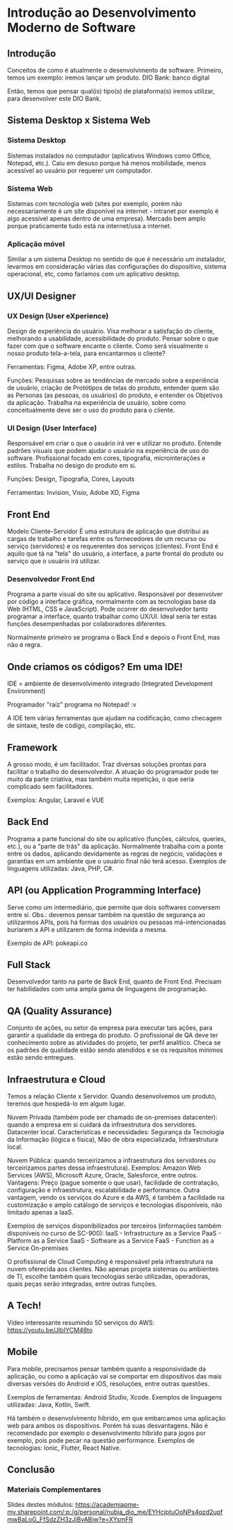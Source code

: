 # Introdução ao Desenvolvimento Moderno de Software

## Introdução

Conceitos de como é atualmente o desenvolvimento de software.
Primeiro, temos um exemplo: iremos lançar um produto.
DIO Bank: banco digital

Então, temos que pensar qual(is) tipo(s) de plataforma(s) iremos utilizar, para desenvolver este DIO Bank.

## Sistema Desktop x Sistema Web

### Sistema Desktop

Sistemas instalados no computador (aplicativos Windows como Office, Notepad, etc.).
Caiu em desuso porque há menos mobilidade, menos acessível ao usuário por requerer um computador.

### Sistema Web

Sistemas com tecnologia web (sites por exemplo, porém não necessariamente é um site disponível na internet - intranet por exemplo é algo acessível apenas dentro de uma empresa).
Mercado bem amplo porque praticamente tudo está na internet/usa a internet.

### Aplicação móvel

Similar a um sistema Desktop no sentido de que é necessário um instalador, levarmos em consideração várias das configurações do dispositivo, sistema operacional, etc, como faríamos com um aplicativo desktop.

## UX/UI Designer

### UX Design (User eXperience)

Design de experiência do usuário.
Visa melhorar a satisfação do cliente, melhorando a usabilidade, acessibilidade do produto.
Pensar sobre o que fazer com que o software encante o cliente.
Como será visualmente o nosso produto tela-a-tela, para encantarmos o cliente?

Ferramentas: Figma, Adobe XP, entre outras.

Funções: Pesquisas sobre as tendências de mercado sobre a experiência de usuário, criação de Protótipos de telas do produto, entender quem são as Personas (as pessoas, os usuários) do produto, e entender os Objetivos da aplicação.
Trabalha na experiência de usuário, sobre como conceitualmente deve ser o uso do produto para o cliente.

### UI Design (User Interface)

Responsável em criar o que o usuário irá ver e utilizar no produto.
Entende padrões visuais que podem ajudar o usuário na experiência de uso do software.
Profissional focado em cores, tipografia, microinterações e estilos.
Trabalha no design do produto em si.

Funções: Design, Tipografia, Cores, Layouts

Ferramentas: Invision, Visio, Adobe XD, Figma

## Front End

Modelo Cliente-Servidor
É uma estrutura de aplicação que distribui as cargas de trabalho e tarefas entre os fornecedores de um recurso ou serviço (servidores) e os requerentes dos serviços (clientes).
Front End é aquilo que tá na "tela" do usuário, a interface, a parte frontal do produto ou serviço que o usuário irá utilizar.

### Desenvolvedor Front End

Programa a parte visual do site ou aplicativo. Responsável por desenvolver por código a interface gráfica, normalmente com as tecnologias base da Web (HTML, CSS e JavaScript).
Pode ocorrer do desenvolvedor tanto programar a interface, quanto trabalhar como UX/UI. Ideal seria ter estas funções desempenhadas por colaboradores diferentes.

Normalmente primeiro se programa o Back End e depois o Front End, mas não é regra.

## Onde criamos os códigos? Em uma IDE!

IDE = ambiente de desenvolvimento integrado (Integrated Development Environment)

Programador "raíz" programa no Notepad! :v

A IDE tem várias ferramentas que ajudam na codificação, como checagem de sintaxe, teste de código, compilação, etc.

## Framework

A grosso modo, é um facilitador.
Traz diversas soluções prontas para facilitar o trabalho do desenvolvedor.
A atuação do programador pode ter muito da parte criativa, mas também muita repetição, o que seria complicado sem facilitadores.

Exemplos: Angular, Laravel e VUE

## Back End

Programa a parte funcional do site ou aplicativo (funções, cálculos, queries, etc.), ou a "parte de trás" da aplicação.
Normalmente trabalha com a ponte entre os dados, aplicando devidamente as regras de negócio, validações e garantias em um ambiente que o usuário final não terá acesso.
Exemplos de linguagens utilizadas: Java, PHP, C#.

## API (ou Application Programming Interface)

Serve como um intermediário, que permite que dois softwares conversem entre si.
Obs.: devemos pensar também na questão de segurança ao utilizarmos APIs, pois há formas dos usuários ou pessoas má-intencionadas burlarem a API e utilizarem de forma indevida a mesma.

Exemplo de API: pokeapi.co

## Full Stack

Desenvolvedor tanto na parte de Back End, quanto de Front End.
Precisam ter habilidades com uma ampla gama de linguagens de programação.

## QA (Quality Assurance)

Conjunto de ações, ou setor da empresa para executar tais ações, para garantir a qualidade da entrega do produto.
O profissional de QA deve ter conhecimento sobre as atividades do projeto, ter perfil analítico.
Checa se os padrões de qualidade estão sendo atendidos e se os requisitos mínimos estão sendo entregues.

## Infraestrutura e Cloud

Temos a relação Cliente x Servidor.
Quando desenvolvemos um produto, teremos que hospedá-lo em algum lugar.

Nuvem Privada (também pode ser chamado de on-premises datacenter): quando a empresa em si cuidará da infraestrutura dos servidores. Datacenter local.
Características e necessidades: Segurança da Tecnologia da Informação (lógica e física), Mão de obra especializada, Infraestrutura local.

Nuvem Pública: quando terceirizamos a infraestrutura dos servidores ou terceirizamos partes dessa infraestrutura).
Exemplos: Amazon Web Services (AWS), Microsoft Azure, Oracle, Salesforce, entre outros.
Vantagens: Preço (pague somente o que usar), facilidade de contratação, configuração e infraestrutura; escalabilidade e performance.
Outra vantagem, vendo os serviços do Azure e da AWS, é também a facilidade na customização e amplo catálogo de serviços e tecnologias disponíveis, não limitado apenas a IaaS.

Exemplos de serviços disponibilizados por terceiros (informações também disponíveis no curso de SC-900):
IaaS - Infrastructure as a Service
PaaS - Platform as a Service
SaaS - Software as a Service
FaaS - Function as a Service
On-premises

O profissional de Cloud Computing é responsável pela infraestrutura na nuvem oferecida aos clientes.
Não apenas projeta sistemas ou ambientes de TI, escolhe também quais tecnologias serão utilizadas, operadoras, quais peças serão integradas, entre outras funções.

## A Tech!

Vídeo interessante resumindo 50 serviços do AWS:
https://youtu.be/JIbIYCM48to

## Mobile

Para mobile, precisamos pensar também quanto a responsividade da aplicação, ou como a aplicação vai se comportar em dispositivos das mais diversas versões do Android e iOS, resoluções, entre outras questões.

Exemplos de ferramentas: Android Studio, Xcode.
Exemplos de linguagens utilizadas: Java, Kotlin, Swift.

Há também o desenvolvimento híbrido, em que embarcamos uma aplicação web para ambos os dispositivos.
Porém há suas desvantagens. Não é recomendado por exemplo o desenvolvimento híbrido para jogos por exemplo, pois pode pecar na questão performance.
Exemplos de tecnologias: Ionic, Flutter, React Native.

## Conclusão

### Materiais Complementares

Slides destes módulos: https://academiapme-my.sharepoint.com/:p:/g/personal/nubia_dio_me/EYHcjptuOoNPs4qzd2upfmwBaLoG_FfSdzZH3zJiBvABiw?e=XYsmFR